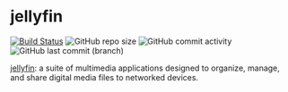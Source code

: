 # jellyfin

[![Build Status](https://drone.theautomation.nl/api/badges/theautomation/jellyfin/status.svg)](https://drone.theautomation.nl/theautomation/jellyfin)
![GitHub repo size](https://img.shields.io/github/repo-size/theautomation/jellyfin?logo=Github)
![GitHub commit activity](https://img.shields.io/github/commit-activity/y/theautomation/jellyfin?logo=github)
![GitHub last commit (branch)](https://img.shields.io/github/last-commit/theautomation/jellyfin/main?logo=github)

[jellyfin](https://jellyfin.org/): a suite of multimedia applications designed to organize, manage, and share digital media files to networked devices.
